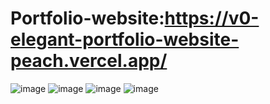 # Portfolio-website:https://v0-elegant-portfolio-website-peach.vercel.app/
![image](https://github.com/user-attachments/assets/facb336d-93e6-4c90-80c8-7a62a2cd4e75)
![image](https://github.com/user-attachments/assets/35645b1e-5165-4e2f-9b95-c9b86a1e8628)
![image](https://github.com/user-attachments/assets/0b27579b-57ca-40ee-8279-6877139b674f)
![image](https://github.com/user-attachments/assets/e5ace3b1-409f-4e73-b7ea-df136c3150c5)
